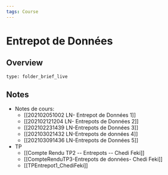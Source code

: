 ```yaml
---
tags: Course
---
```


# Entrepot de Données 
## Overview
 
```ccard
type: folder_brief_live
```
 
## Notes
* Notes de cours: 
	* [[202102051002 LN- Entrepot de Données 1]]
	* [[202102121204 LN- Entrepots de Données 2]]
	* [[202102231439 LN-Entrepots de Données 3]]
	* [[202103021432 LN-Entrepots de données 4]]
	* [[202103091436 LN-Entrepots de Données 5]]
* TP
	* [[Compte Rendu TP2 -- Entrepots -- Chedi Feki]]
	* [[CompteRenduTP3-Entrepots de données- Chedi Feki]]
	* [[TPEntrepot1_ChediFeki]]